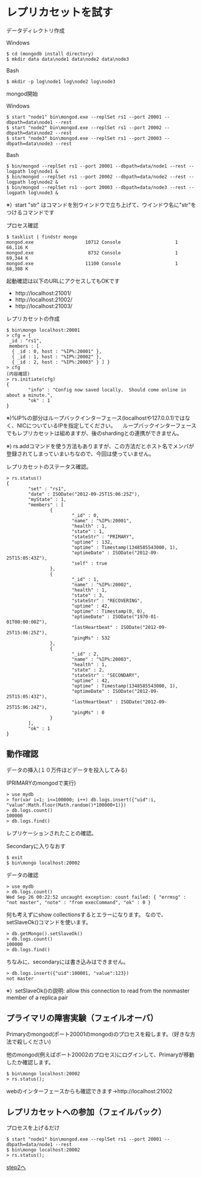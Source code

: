 レプリカセットを試す
=================

データディレクトリ作成  
  
Windows
```
$ cd (mongodb install directory)
$ mkdir data data\node1 data\node2 data\node3
```

Bash
```
$ mkdir -p log\node1 log\node2 log\node3
```

mongod開始  
  
Windows  
```
$ start "node1" bin\mongod.exe --replSet rs1 --port 20001 --dbpath=data\node1 --rest
$ start "node2" bin\mongod.exe --replSet rs1 --port 20002 --dbpath=data\node2 --rest
$ start "node3" bin\mongod.exe --replSet rs1 --port 20003 --dbpath=data\node3 --rest
```

Bash
```
$ bin/mongod --replSet rs1 --port 20001 --dbpath=data/node1 --rest --logpath log\node1 &
$ bin/mongod --replSet rs1 --port 20002 --dbpath=data/node2 --rest --logpath log\node2 &
$ bin/mongod --replSet rs1 --port 20003 --dbpath=data/node3 --rest --logpath log\node3 &

```
※）start "str" はコマンドを別ウインドウで立ち上げて、ウインドウ名に"str"をつけるコマンドです


プロセス確認

```
$ tasklist | findstr mongo
mongod.exe                   10712 Console                    1     66,116 K
mongod.exe                    8732 Console                    1     69,344 K
mongod.exe                   11100 Console                    1     68,308 K
```

起動確認は以下のURLにアクセスしてもOKです

* http://localhost:21001/
* http://localhost:21002/
* http://localhost:21003/

レプリカセットの作成

```
$ bin\mongo localhost:20001
> cfg = {
 _id : "rs1", 
 members : [ 
  { _id : 0, host : "%IP%:20001" }, 
  { _id : 1, host : "%IP%:20002" }, 
  { _id : 2, host : "%IP%:20003" } ] } 
> cfg   
(内容確認)
> rs.initiate(cfg)
{
        "info" : "Config now saved locally.  Should come online in about a minute.",
        "ok" : 1
}
```

※)%IP%の部分はループバックインターフェース(localhostや127.0.0.1)ではなく、NICについているIPを指定してください。
　ループバックインターフェースでもレプリカセットは組めますが、後のshardingとの連携ができません。

※) rs.addコマンドを使う方法もありますが、この方法だとホスト名でメンバが登録されてしまっていまいちなので、今回は使っていません。

レプリカセットのステータス確認。

```
> rs.status()
{
        "set" : "rs1",
        "date" : ISODate("2012-09-25T15:06:25Z"),
        "myState" : 1,
        "members" : [
                {
                        "_id" : 0,
                        "name" : "%IP%:20001",
                        "health" : 1,
                        "state" : 1,
                        "stateStr" : "PRIMARY",
                        "uptime" : 132,
                        "optime" : Timestamp(1348585543000, 1),
                        "optimeDate" : ISODate("2012-09-25T15:05:43Z"),
                        "self" : true
                },
                {
                        "_id" : 1,
                        "name" : "%IP%:20002",
                        "health" : 1,
                        "state" : 3,
                        "stateStr" : "RECOVERING",
                        "uptime" : 42,
                        "optime" : Timestamp(0, 0),
                        "optimeDate" : ISODate("1970-01-01T00:00:00Z"),
                        "lastHeartbeat" : ISODate("2012-09-25T15:06:25Z"),
                        "pingMs" : 532
                },
                {
                        "_id" : 2,
                        "name" : "%IP%:20003",
                        "health" : 1,
                        "state" : 2,
                        "stateStr" : "SECONDARY",
                        "uptime" : 42,
                        "optime" : Timestamp(1348585543000, 1),
                        "optimeDate" : ISODate("2012-09-25T15:05:43Z"),
                        "lastHeartbeat" : ISODate("2012-09-25T15:06:24Z"),
                        "pingMs" : 0
                }
        ],
        "ok" : 1
}
```

動作確認
-----------------

データの挿入(１０万件ほどデータを投入してみる)

(PRIMARYのmongodで実行)
```
> use mydb
> for(var i=1; i<=100000; i++) db.logs.insert({"uid":i, "value":Math.floor(Math.random()*100000+1)}) 
> db.logs.count()
100000
> db.logs.find()
```

レプリケーションされたことの確認。

Secondaryに入りなおす
```
$ exit 
$ bin\mongo localhost:20002
```

データの確認
```
> use mydb
> db.logs.count()
Wed Sep 26 00:22:52 uncaught exception: count failed: { "errmsg" : "not master", "note" : "from execCommand", "ok" : 0 }
```

何も考えずにshow collectionsするとエラーになります。
なので、setSlaveOk()コマンドを使います。

```
> db.getMongo().setSlaveOk()
> db.logs.count()
100000
> db.logs.find()
```

ちなみに、secondaryには書き込みはできません。
```
> db.logs.insert({"uid":100001, "value":123})
not master
```
※）setSlaveOk()の説明: allow this connection to read from the nonmaster member of a replica pair


プライマリの障害実験（フェイルオーバ）
-----------------

Primaryのmongod(ポート20001のmongod)のプロセスを殺します。（好きな方法で殺しください)

他のmongod(例えばポート20002のプロセス)にログインして、Primaryが移動したか確認します。

```
$ bin\mongo localhost:20002
> rs.status();
```

webのインターフェースからも確認できます→http://localhost:21002



レプリカセットへの参加（フェイルバック）
-----------------

プロセスを上げるだけ

```
$ start "node1" bin\mongod.exe --replSet rs1 --port 20001 --dbpath=data/node1 --rest
$ bin\mongo localhost:20002
> rs.status();
```

[step2へ](https://github.com/syokenz/marunouchi-mongodb/tree/master/20130625/hayashida/step2)

